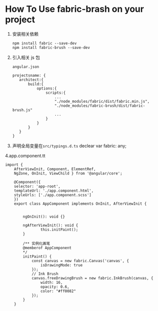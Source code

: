 # How To Use fabric-brash on your project

1.  安装相关依赖

        npm install fabric --save-dev
        npm install fabric-brush --save-dev

2.  引入相关 js 包

        angular.json

        projectsname: {
           architect:{
               build:{
                   options:{
                       scripts:{
                           ...
                           "./node_modules/fabric/dist/fabric.min.js",
                           "./node_modules/fabric-brush/dist/fabric-brush.js"
                           ...
                       }
                   }
               }
           }
        }

3.  声明全局变量在`src/typings.d.ts`
    declear var fabric: any;

4.app.component.tt

    import {
        AfterViewInit, Component, ElementRef,
        NgZone, OnInit, ViewChild } from '@angular/core';

        @Component({
        selector: 'app-root',
        templateUrl: './app.component.html',
        styleUrls: ['./app.component.scss']
        })
        export class AppComponent implements OnInit, AfterViewInit {


            ngOnInit(): void {}

            ngAfterViewInit(): void {
                    this.initPaint();
            }

            /** 实例化画笔
            @memberof AppComponent
            */
            initPaint() {
                const canvas = new fabric.Canvas('canvas', {
                    isDrawingMode: true
                });
                // Ink Brush
                canvas.freeDrawingBrush = new fabric.InkBrush(canvas, {
                    width: 16,
                    opacity: 0.6,
                    color: "#ff0082"
                });
            }
        }
